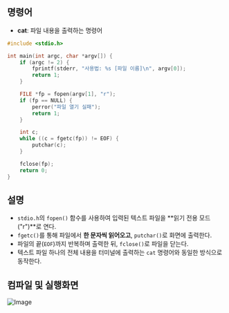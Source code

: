 ## 명령어
- **cat**: 파일 내용을 출력하는 명령어

```c
#include <stdio.h>

int main(int argc, char *argv[]) {
    if (argc != 2) {
        fprintf(stderr, "사용법: %s [파일 이름]\n", argv[0]);
        return 1;
    }

    FILE *fp = fopen(argv[1], "r");
    if (fp == NULL) {
        perror("파일 열기 실패");
        return 1;
    }

    int c;
    while ((c = fgetc(fp)) != EOF) {
        putchar(c);
    }

    fclose(fp);
    return 0;
}
```
## 설명

- ``stdio.h``의 ``fopen()`` 함수를 사용하여 입력된 텍스트 파일을 **읽기 전용 모드("r")**로 연다.
- ``fgetc()``를 통해 파일에서 **한 문자씩 읽어오고**, ``putchar()``로 화면에 출력한다.
- 파일의 끝(`EOF`)까지 반복하며 출력한 뒤, ``fclose()``로 파일을 닫는다.
- 텍스트 파일 하나의 전체 내용을 터미널에 출력하는 ``cat`` 명령어와 동일한 방식으로 동작한다.

## 컴파일 및 실행화면

![Image](https://github.com/user-attachments/assets/3bd44a32-10cc-48c4-98e9-995acf8616bc)